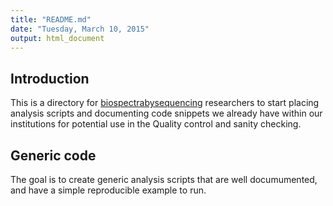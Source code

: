 ```yaml
---
title: "README.md"
date: "Tuesday, March 10, 2015"
output: html_document
---
```


Introduction
------------

This is a directory for [biospectrabysequencing](https://github.com/biospectrabysequencing) researchers to
start placing analysis scripts and documenting code snippets we already have within our institutions for potential 
use in the Quality control and sanity checking.

Generic code
------------
The goal is to create generic analysis scripts that are well documumented, and have a simple reproducible example
to run.